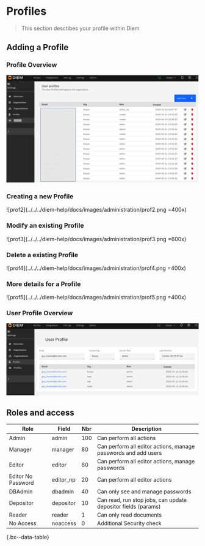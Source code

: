 # Profiles

> This section desctibes your profile within Diem

## Adding a Profile

### Profile Overview

![prof1](../../../diem-help/docs/images/administration/prof1.png)

### Creating a new Profile

![prof2](../../../diem-help/docs/images/administration/prof2.png =400x)

### Modify an existing Profile

![prof3](../../../diem-help/docs/images/administration/prof3.png =600x)

### Delete a existing Profile

![prof4](../../../diem-help/docs/images/administration/prof4.png =400x)

### More details for a Profile

![prof5](../../../diem-help/docs/images/administration/prof5.png =400x)

### User Profile Overview

![prof6](../../../diem-help/docs/images/administration/prof6.png)

## Roles and access

| Role               | Field     | Nbr | Description                                                    |
| ------------------ | --------- | --- | -------------------------------------------------------------- |
| Admin              | admin     | 100 | Can perform all actions                                        |
| Manager            | manager   | 80  | Can perform all editor actions, manage passwords and add users |
| Editor             | editor    | 60  | Can perform all editor actions, manage passwords               |
| Editor No Password | editor_np | 20  | Can perform all editor actions                                 |
| DBAdmin            | dbadmin   | 40  | Can only see and manage passwords                              |
| Depositor          | depositor | 10  | Can read, run stop jobs, can update depositor fields (params)  |
| Reader             | reader    | 1   | Can only read documents                                        |
| No Access          | noaccess  | 0   | Additional Security check                                      |

{.bx--data-table}
